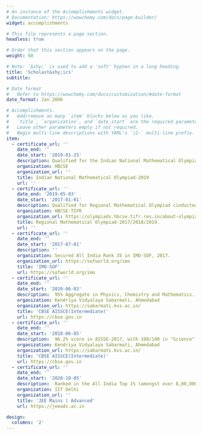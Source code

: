 ```yaml
---
# An instance of the Accomplishments widget.
# Documentation: https://wowchemy.com/docs/page-builder/
widget: accomplishments

# This file represents a page section.
headless: true

# Order that this section appears on the page.
weight: 50

# Note: `&shy;` is used to add a 'soft' hyphen in a long heading.
title: 'Scholast&shy;ics'
subtitle:

# Date format
#   Refer to https://wowchemy.com/docs/customization/#date-format
date_format: Jan 2006

# Accomplishments.
#   Add/remove as many `item` blocks below as you like.
#   `title`, `organization`, and `date_start` are the required parameters.
#   Leave other parameters empty if not required.
#   Begin multi-line descriptions with YAML's `|2-` multi-line prefix.
item:
  - certificate_url: ''
    date_end: ''
    date_start: '2019-01-25'
    description: Qualified for the Indian National Mathematical Olympiad-2019 from KVS State
    organization: HBCSE
    organization_url: ''
    title: Indian National Mathematical Olympiad-2019
    url: ''
  - certificate_url: ''
    date_end: '2019-05-03'
    date_start: '2017-01-01'
    description: Qualified for Regional Mathematical Olympiad cinducted by HBCSE-TIFR in 2017/2018/2019.
    organization: HBCSE-TIFR
    organization_url: https://olympiads.hbcse.tifr.res.in/about-olympiads/stages/mathematical-olympiad/
    title: Regional Mathematical Olympiad-2017/2018/2019.
    url: ''
  - certificate_url: ''
    date_end: ''
    date_start: '2017-07-01'
    description: ''
    organization: Secured All India Rank 35 in IMO-SOF, 2017.
    organization_url: https://sofworld.org/imo
    title: 'IMO-SOF'
    url: https://sofworld.org/imo
  - certificate_url: ''
    date_end: ''
    date_start: '2020-06-03'
    description:  95% Aggregate in Physics, Chemistry and Mathematics.
    organization: Kendriya Vidyalaya Sabarmati, Ahmedabad
    organization_url: https://sabarmati.kvs.ac.in/
    title: 'CBSE AISSCE(Intermediate)'
    url: https://cbse.gov.in
  - certificate_url: ''
    date_end: ''
    date_start: '2018-06-05'
    description:  96.2% score in AISSE-2017, with 100/100 in "Science" subject. School topper with School Rank-1.
    organization: Kendriya Vidyalaya Sabarmati, Ahmedabad
    organization_url: https://sabarmati.kvs.ac.in/
    title: 'CBSE AISSCE(Intermediate)'
    url: https://cbse.gov.in    
  - certificate_url: ''
    date_end: ''
    date_start: '2020-10-05'
    description:  Ranked in the All India Top 1% (amongst over 8,00,000 Candidates) in JEE-Main 2020.
    organization: IIT Delhi
    organization_url: ''
    title: 'JEE Mains | Advanced'
    url: https://jeeadv.ac.in

design:
  columns: '2'
---
```


